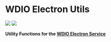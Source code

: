 # WDIO Electron Utils

<a href="https://www.npmjs.com/package/@wdio/electron-utils" alt="NPM Version">
  <img src="https://img.shields.io/npm/v/@wdio/electron-utils" /></a>
<a href="https://www.npmjs.com/package/@wdio/electron-utils" alt="NPM Downloads">
  <img src="https://img.shields.io/npm/dw/@wdio/electron-utils" /></a>

<br />

**Utility Functions for the [WDIO Electron Service](https://github.com/webdriverio-community/wdio-electron-service)**
